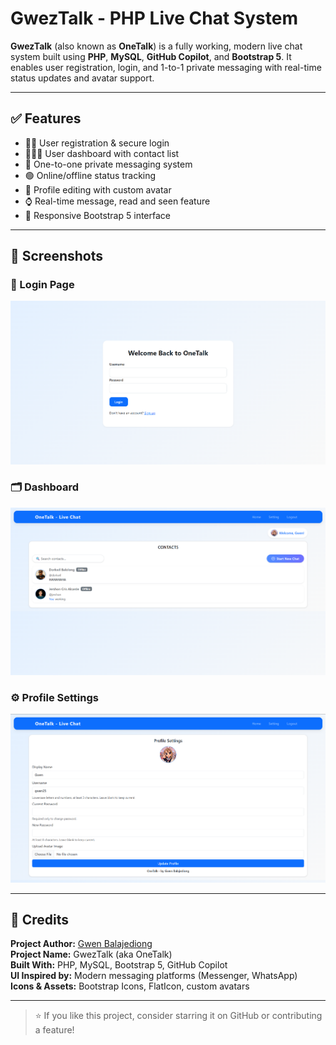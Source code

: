 # GwezTalk - PHP Live Chat System

**GwezTalk** (also known as **OneTalk**) is a fully working, modern live chat system built using **PHP**, **MySQL**, **GitHub Copilot**, and **Bootstrap 5**. It enables user registration, login, and 1-to-1 private messaging with real-time status updates and avatar support.

---

## ✅ Features

- 🧑‍💼 User registration & secure login  
- 🧑‍🤝‍🧑 User dashboard with contact list  
- 💬 One-to-one private messaging system  
- 🟢 Online/offline status tracking  
- 👤 Profile editing with custom avatar  
- ⌚ Real-time message, read and seen feature  
- 📱 Responsive Bootstrap 5 interface  

---

## 📸 Screenshots

### 🔐 Login Page
![Login Screenshot](Screenshots/ss1.png)

### 🗂️ Dashboard
![Dashboard Screenshot](Screenshots/ss2.png)

### ⚙️ Profile Settings
![Settings Screenshot](Screenshots/ss3.png)

---

## 🙌 Credits

**Project Author:** [Gwen Balajediong](https://github.com/gwenz2)  
**Project Name:** GwezTalk (aka OneTalk)  
**Built With:** PHP, MySQL, Bootstrap 5, GitHub Copilot  
**UI Inspired by:** Modern messaging platforms (Messenger, WhatsApp)  
**Icons & Assets:** Bootstrap Icons, FlatIcon, custom avatars

---

> ⭐ If you like this project, consider starring it on GitHub or contributing a feature!
